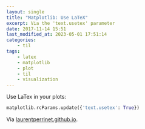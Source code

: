 ```yaml
---
layout: single
title: "Matplotlib: Use LaTeX"
excerpt: Via the 'text.usetex' parameter
date: 2017-11-14 15:51
last_modified_at: 2023-05-01 17:51:14
categories:
    - til
tags:
    - latex
    - matplotlib
    - plot
    - til
    - visualization
---
```


Use LaTex in your plots:

```python
matplotlib.rcParams.update({'text.usetex': True})
```

Via [laurentperrinet.github.io](https://web.archive.org/web/20210512102316/https://laurentperrinet.github.io/sciblog/posts/2015-01-07-the-right-imports-in-a-notebook.html).
